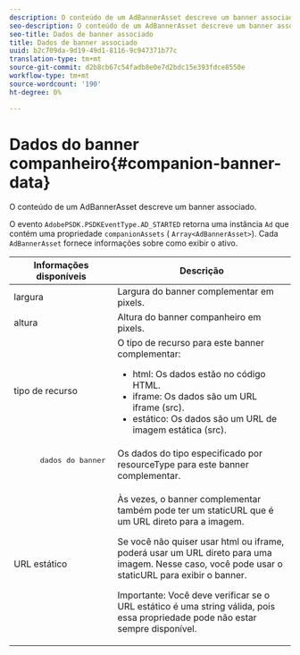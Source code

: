 ```yaml
---
description: O conteúdo de um AdBannerAsset descreve um banner associado.
seo-description: O conteúdo de um AdBannerAsset descreve um banner associado.
seo-title: Dados de banner associado
title: Dados de banner associado
uuid: b2c709da-9d19-49d1-8116-9c947371b77c
translation-type: tm+mt
source-git-commit: d2b8cb67c54fadb8e0e7d2bdc15e393fdce8550e
workflow-type: tm+mt
source-wordcount: '190'
ht-degree: 0%

---
```



# Dados do banner companheiro{#companion-banner-data}

O conteúdo de um AdBannerAsset descreve um banner associado.

<!--<a id="section_D730B4FD6FD749E9860B6A07FC110552"></a>-->

O evento `AdobePSDK.PSDKEventType.AD_STARTED` retorna uma instância `Ad` que contém uma propriedade `companionAssets` ( `Array<AdBannerAsset>`).
Cada `AdBannerAsset` fornece informações sobre como exibir o ativo.

<table id="table_760C885E2DCA4BE983CC57FDA7BD5B14"> 
 <thead> 
  <tr> 
   <th colname="col1" class="entry"> Informações disponíveis </th> 
   <th colname="col2" class="entry"> Descrição </th> 
  </tr> 
 </thead>
 <tbody> 
  <tr> 
   <td colname="col1"> largura </td> 
   <td colname="col2"> Largura do banner complementar em pixels. </td> 
  </tr> 
  <tr> 
   <td colname="col1"> altura </td> 
   <td colname="col2"> Altura do banner companheiro em pixels. </td> 
  </tr> 
  <tr> 
   <td colname="col1"> tipo de recurso </td> 
   <td colname="col2">O tipo de recurso para este banner complementar: 
    <ul id="ul_A067787FE49E4B6095BE0AC1D447DBB3"> 
     <li id="li_02B7224C67004095B3F6E50FD21E507E">html: Os dados estão no código HTML. </li> 
     <li id="li_5F37E14472424F808C6094F42009E676">iframe: Os dados são um URL iframe (src). </li> 
     <li id="li_48E74AC5F00640EC8A4DE2CB31E106EC">estático: Os dados são um URL de imagem estática (src). </li> 
    </ul> </td> 
  </tr> 
  <tr> 
   <td colname="col1">
    <pre>
      dados do banner
    </pre> </td> 
   <td colname="col2"> Os dados do tipo especificado por <span class="codeph"> resourceType</span> para este banner complementar. </td> 
  </tr> 
  <tr> 
   <td colname="col1"> URL estático </td> 
   <td colname="col2"> <p>Às vezes, o banner complementar também pode ter um staticURL que é um URL direto para a imagem. </p> <p>Se você não quiser usar html ou iframe, poderá usar um URL direto para uma imagem. Nesse caso, você pode usar o staticURL para exibir o banner. </p> <p>Importante:  Você deve verificar se o URL estático é uma string válida, pois essa propriedade pode não estar sempre disponível. </p> </td> 
  </tr> 
 </tbody> 
</table>

